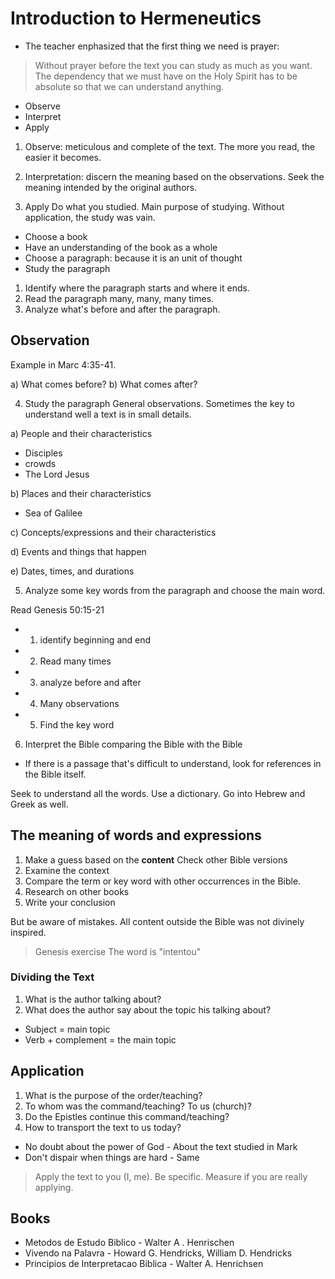 # Introduction to Hermeneutics

- The teacher enphasized that the first thing we need is prayer:

> Without prayer before the text you can study as much as you want.
> The dependency that we must have on the Holy Spirit has to be absolute so that we can understand anything.

- Observe
- Interpret
- Apply

1) Observe:
  meticulous and complete of the text. The more you read, the easier it becomes.

2) Interpretation:
  discern the meaning based on the observations. Seek the meaning intended by the original authors.

3) Apply
  Do what you studied. Main purpose of studying. Without application, the study was vain.

- Choose a book
- Have an understanding of the book as a whole
- Choose a paragraph: because it is an unit of thought
- Study the paragraph

1) Identify where the paragraph starts and where it ends.
2) Read the paragraph many, many, many times.
3) Analyze what's before and after the paragraph.

## Observation

Example in Marc 4:35-41.

a) What comes before?
b) What comes after?

4) Study the paragraph
  General observations. Sometimes the key to understand well a text is in small details.

a) People and their characteristics
  - Disciples
  - crowds
  - The Lord Jesus

b) Places and their characteristics
  - Sea of Galilee

c) Concepts/expressions and their characteristics

d) Events and things that happen

e) Dates, times, and durations

5) Analyze some key words from the paragraph and choose the main word.

Read Genesis 50:15-21
  - 1) identify beginning and end
  - 2) Read many times
  - 3) analyze before and after
  - 4) Many observations
  - 5) Find the key word

6) Interpret the Bible comparing the Bible with the Bible
  - If there is a passage that's difficult to understand, look for references in the Bible itself.

Seek to understand all the words. Use a dictionary. Go into Hebrew and Greek as well.

## The meaning of words and expressions

1) Make a guess based on the **content**
   Check other Bible versions
2) Examine the context
3) Compare the term or key word with other occurrences in the Bible.
4) Research on other books
5) Write your conclusion

But be aware of mistakes. All content outside the Bible was not divinely inspired.

> Genesis exercise
> The word is "intentou"

### Dividing the Text

1) What is the author talking about?
2) What does the author say about the topic his talking about?

- Subject = main topic
- Verb + complement = the main topic

## Application

1) What is the purpose of the order/teaching?
2) To whom was the command/teaching? To us (church)?
3) Do the Epistles continue this command/teaching?
4) How to transport the text to us today?
  - No doubt about the power of God - About the text studied in Mark
  - Don't dispair when things are hard - Same

> Apply the text to you (I, me).
> Be specific.
> Measure if you are really applying.

## Books

- Metodos de Estudo Biblico - Walter A . Henrischen
- Vivendo na Palavra - Howard G. Hendricks, William D. Hendricks
- Principios de Interpretacao Biblica - Walter A. Henrichsen
